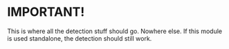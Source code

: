 # IMPORTANT!
This is where all the detection stuff should go. Nowhere else. 
If this module is used standalone, the detection should still work.